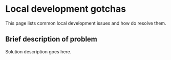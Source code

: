 # Local development gotchas

This page lists common local development issues and how do resolve them.

## Brief description of problem

Solution description goes here.
